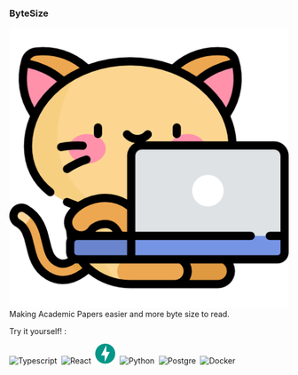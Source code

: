 ### ByteSize 

![alt text](assets/kitty.png) Making Academic Papers easier and more byte size to read. 

Try it yourself! : 

<img src="https://raw.githubusercontent.com/marwin1991/profile-technology-icons/refs/heads/main/icons/typescript.png" width="36" height="36" alt="Typescript" />&nbsp;
<img src="https://raw.githubusercontent.com/marwin1991/profile-technology-icons/refs/heads/main/icons/react.png" width="36" height="36" alt="React" />&nbsp;
<img src="https://raw.githubusercontent.com/devicons/devicon/master/icons/fastapi/fastapi-original.svg" width="36" height="36" alt="FastAPI" />&nbsp;
<img src="https://raw.githubusercontent.com/marwin1991/profile-technology-icons/refs/heads/main/icons/python.png" width="36" height="36" alt="Python" />&nbsp;
<img src="https://raw.githubusercontent.com/marwin1991/profile-technology-icons/refs/heads/main/icons/postgresql.png" width="36" height="36" alt="Postgre" />&nbsp;
<img src="https://raw.githubusercontent.com/marwin1991/profile-technology-icons/refs/heads/main/icons/docker.png" width="36" height="36" alt="Docker" />